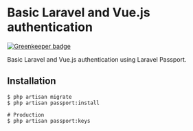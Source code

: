 # Basic Laravel and Vue.js authentication

[![Greenkeeper badge](https://badges.greenkeeper.io/ctessier/basic-laravel-vuejs-auth.svg)](https://greenkeeper.io/)

Basic Laravel and Vue.js authentication using Laravel Passport.

## Installation

```shell
$ php artisan migrate
$ php artisan passport:install

# Production
$ php artisan passport:keys
```
